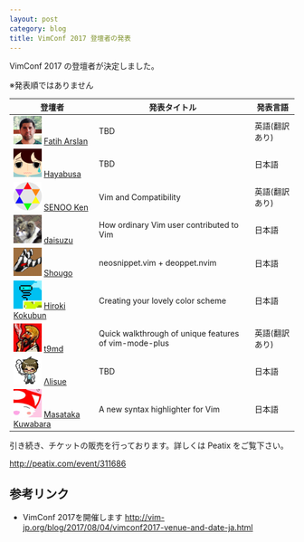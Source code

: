```yaml
---
layout: post
category: blog
title: VimConf 2017 登壇者の発表
---
```


VimConf 2017 の登壇者が決定しました。

<style type="text/css">
#vimconf2017-speakers img { width: 50px; }
</style>

※発表順ではありません

<table id="vimconf2017-speakers">
  <thead>
    <tr>
      <th>登壇者</th>
      <th>発表タイトル</th>
      <th>発表言語</th>
    </tr>
  </thead>
  <tbody>
    <tr>
      <td>
        <img src="/assets/images/vimconf2017/fatih.png" />
        <a href="https://twitter.com/fatih">Fatih Arslan</a>
      </td>
      <td>TBD</td>
      <td>英語(翻訳あり)</td>
    </tr>
    <tr>
      <td>
        <img src="/assets/images/vimconf2017/haya14busa.png" />
        <a href="https://twitter.com/haya14busa">Hayabusa</a>
      </td>
      <td>TBD</td>
      <td>日本語</td>
    </tr>
    <tr>
      <td>
        <img src="/assets/images/vimconf2017/senopen.png" />
        <a href="https://twitter.com/senopen">SENOO Ken</a>
      </td>
      <td>Vim and Compatibility</td>
      <td>英語(翻訳あり)</td>
    </tr>
    <tr>
      <td>
        <img src="/assets/images/vimconf2017/dice_zu.png" />
        <a href="https://twitter.com/dice_zu">daisuzu</a>
      </td>
      <td>How ordinary Vim user contributed to Vim</td>
      <td>日本語</td>
    </tr>
    <tr>
      <td>
        <img src="/assets/images/vimconf2017/ShougoMatsu.png" />
        <a href="https://twitter.com/ShougoMatsu">Shougo</a>
      </td>
      <td>neosnippet.vim + deoppet.nvim</td>
      <td>日本語</td>
    </tr>
    <tr>
      <td>
        <img src="/assets/images/vimconf2017/cocopon.png" />
        <a href="https://twitter.com/cocopon">Hiroki Kokubun</a>
      </td>
      <td>Creating your lovely color scheme</td>
      <td>日本語</td>
    </tr>
    <tr>
      <td>
        <img src="/assets/images/vimconf2017/t9md.png" />
        <a href="https://twitter.com/t9md">t9md</a>
      </td>
      <td>Quick walkthrough of unique features of vim-mode-plus</td>
      <td>英語(翻訳あり)</td>
    </tr>
    <tr>
      <td>
        <img src="/assets/images/vimconf2017/lambdalisue.png" />
        <a href="https://twitter.com/lambdalisue">Λlisue</a>
      </td>
      <td>TBD</td>
      <td>日本語</td>
    </tr>
    <tr>
      <td>
        <img src="/assets/images/vimconf2017/p_ck_.png" />
        <a href="https://twitter.com/p_ck_">Masataka Kuwabara</a>
      </td>
      <td>A new syntax highlighter for Vim</td>
      <td>日本語</td>
    </tr>
  </tbody>
</table>

引き続き、チケットの販売を行っております。詳しくは Peatix をご覧下さい。

<http://peatix.com/event/311686>

## 参考リンク

* VimConf 2017を開催します <http://vim-jp.org/blog/2017/08/04/vimconf2017-venue-and-date-ja.html>
